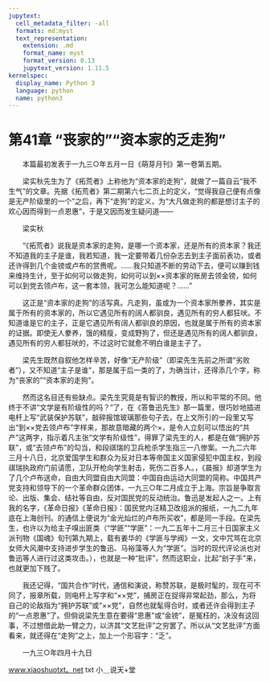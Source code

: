 ```yaml
---
jupytext:
  cell_metadata_filter: -all
  formats: md:myst
  text_representation:
    extension: .md
    format_name: myst
    format_version: 0.13
    jupytext_version: 1.11.5
kernelspec:
  display_name: Python 3
  language: python
  name: python3
---
```

# 第41章  “丧家的”“资本家的乏走狗” 

　　本篇最初发表于一九三○年五月一日《萌芽月刊》第一卷第五期。 

　　梁实秋先生为了《拓荒者》上称他为“资本家的走狗”，就做了一篇自云“我不生气”的文章。先据《拓荒者》第二期第六七二页上的定义，“觉得我自己便有点像是无产阶级里的一个”之后，再下“走狗”的定义，为“大凡做走狗的都是想讨主子的欢心因而得到一点恩惠”，于是又因而发生疑问道—— 

　　梁实秋 

　　“《拓荒者》说我是资本家的走狗，是哪一个资本家，还是所有的资本家？我还不知道我的主子是谁，我若知道，我一定要带着几份杂志去到主子面前表功，或者还许得到几个金镑或卢布的赏赉呢。……我只知道不断的劳动下去，便可以赚到钱来维持生计，至于如何可以做走狗，如何可以到××资本家的账房去领金镑，如何可以到党去领卢布，这一套本领，我可怎么能知道呢？……” 

　　这正是“资本家的走狗”的活写真。凡走狗，虽或为一个资本家所豢养，其实是属于所有的资本家的，所以它遇见所有的阔人都驯良，遇见所有的穷人都狂吠。不知道谁是它的主子，正是它遇见所有阔人都驯良的原因，也就是属于所有的资本家的证据。即使无人豢养，饿的精瘦，变成野狗了，但还是遇见所有的阔人都驯良，遇见所有的穷人都狂吠的，不过这时它就愈不明白谁是主子了。 

　　梁先生既然自叙他怎样辛苦，好像“无产阶级”（即梁先生先前之所谓“劣败者”），又不知道“主子是谁”，那是属于后一类的了，为确当计，还得添几个字，称为“丧家的”“资本家的走狗”。 

　　然而这名目还有些缺点。梁先生究竟是有智识的教授，所以和平常的不同。他终于不讲“文学是有阶级性的吗？”了，在《答鲁迅先生》那一篇里，很巧妙地插进电杆上写“武装保护苏联”，敲碎报馆玻璃那些句子去，在上文所引的一段里又写出“到××党去领卢布”字样来，那故意暗藏的两个×，是令人立刻可以悟出的“共产”这两字，指示着凡主张“文学有阶级性”，得罪了梁先生的人，都是在做“拥护苏联”，或“去领卢布”的勾当，和段祺瑞的卫兵枪杀学生指三一八惨案。一九二六年三月十八日，北京爱国学生和群众为反对日本等帝国主义国家侵犯中国主权，到段祺瑞执政府门前请愿，卫队开枪向学生射击，死伤二百多人。，《晨报》却道学生为了几个卢布送命，自由大同盟自由大同盟：中国自由运动大同盟的简称。中国共产党支持和领导下的一个革命群众团体，一九三○年二月成立于上海。宗旨是争取言论、出版、集会、结社等自由，反对国民党的反动统治。鲁迅是发起人之一。上有我的名字，《革命日报》《革命日报》：国民党内汪精卫改组派的报纸，一九二九年底在上海创刊。的通信上便说为“金光灿烂的卢布所买收”，都是同一手段。在梁先生，也许以为给主子嗅出匪类（“学匪”“学匪”：一九二五年十二月三十日国家主义派刊物《国魂》旬刊第九期上，载有姜华的《学匪与学阀》一文，文中咒骂在北京女师大风潮中支持进步学生的鲁迅、马裕藻等人为“学匪”。当时的现代评论派也对鲁迅等人进行过这类攻击。），也就是一种“批评”，然而这职业，比起“刽子手”来，也就更加下贱了。 

　　我还记得，“国共合作”时代，通信和演说，称赞苏联，是极时髦的，现在可不同了，报章所载，则电杆上写字和“××党”，捕房正在捉得非常起劲，那么，为将自己的论敌指为“拥护苏联”或“××党”，自然也就髦得合时，或者还许会得到主子的“一点恩惠”了。但倘说梁先生意在要得“恩惠”或“金镑”，是冤枉的，决没有这回事，不过想借此助一臂之力，以济其“文艺批评”之穷罢了。所以从“文艺批评”方面看来，就还得在“走狗”之上，加上一个形容字：“乏”。 

　　一九三○年四月十九日 

www.xiaoshuotxt。net  txt 小＿说天+堂 

